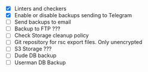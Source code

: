 - [X] Linters and checkers
- [X] Enable or disable backups sending to Telegram
- [ ] Send backups to email
- [ ] Backup to FTP ???
- [ ] Check Storage cleanup policy
- [ ] Git repository for rsc export files. Only unencrypted
- [ ] S3 Storage ???
- [ ] Dude DB backup
- [ ] Userman DB Backup
